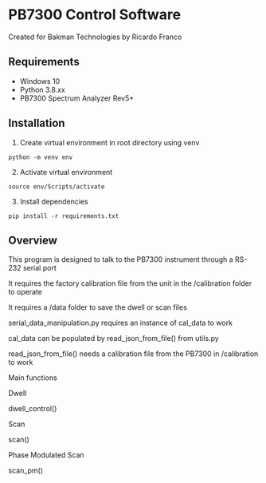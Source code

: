 
# PB7300 Control Software
Created for Bakman Technologies by Ricardo Franco
## Requirements

* Windows 10
* Python 3.8.xx
* PB7300 Spectrum Analyzer Rev5+


## Installation

1. Create virtual environment in root directory using venv 

  `python -m venv env `

2. Activate virtual environment

  `source env/Scripts/activate`

3. Install dependencies

  `pip install -r requirements.txt`


## Overview
This program is designed to talk to the PB7300 instrument through a RS-232 serial port

It requires the factory calibration file from the unit in the /calibration folder to operate

It requires a /data folder to save the dwell or scan files


serial_data_manipulation.py requires an instance of cal_data to work 

cal_data can be populated by read_json_from_file() from utils.py

read_json_from_file() needs a calibration file from the PB7300 in /calibration to work


Main functions

Dwell 

dwell_control()


Scan

scan()


Phase Modulated Scan

scan_pm()

